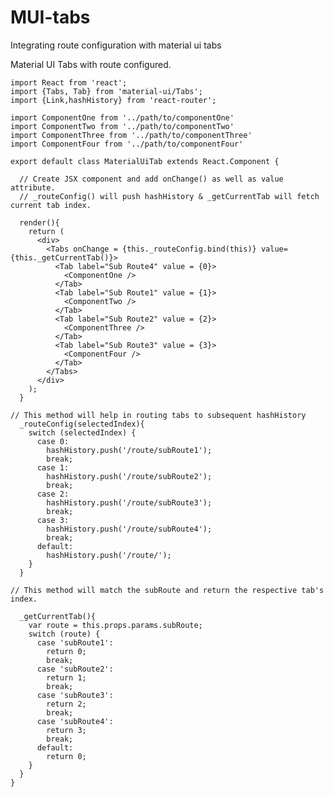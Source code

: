 # MUI-tabs
Integrating route configuration with material ui tabs

Material UI Tabs with route configured.

    import React from 'react';
    import {Tabs, Tab} from 'material-ui/Tabs';
    import {Link,hashHistory} from 'react-router';

    import ComponentOne from '../path/to/componentOne'
    import ComponentTwo from '../path/to/componentTwo'
    import ComponentThree from '../path/to/componentThree'
    import ComponentFour from '../path/to/componentFour'

    export default class MaterialUiTab extends React.Component {
      
      // Create JSX component and add onChange() as well as value attribute. 
      // _routeConfig() will push hashHistory & _getCurrentTab will fetch current tab index.
      
      render(){
        return (
          <div>
            <Tabs onChange = {this._routeConfig.bind(this)} value={this._getCurrentTab()}>
              <Tab label="Sub Route4" value = {0}>
                <ComponentOne />
              </Tab>
              <Tab label="Sub Route1" value = {1}>
                <ComponentTwo />
              </Tab>
              <Tab label="Sub Route2" value = {2}>
                <ComponentThree />
              </Tab>
              <Tab label="Sub Route3" value = {3}>
                <ComponentFour />
              </Tab>
            </Tabs>
          </div>
        );
      }
    
    // This method will help in routing tabs to subsequent hashHistory
      _routeConfig(selectedIndex){
        switch (selectedIndex) {
          case 0:
            hashHistory.push('/route/subRoute1');
            break;
          case 1:
            hashHistory.push('/route/subRoute2');
            break;
          case 2:
            hashHistory.push('/route/subRoute3');
            break;
          case 3:
            hashHistory.push('/route/subRoute4');
            break;
          default:
            hashHistory.push('/route/');
        }
      }

    // This method will match the subRoute and return the respective tab's index.
    
      _getCurrentTab(){
        var route = this.props.params.subRoute;
        switch (route) {
          case 'subRoute1':
            return 0;
            break;
          case 'subRoute2':
            return 1;
            break;
          case 'subRoute3':
            return 2;
            break;
          case 'subRoute4':
            return 3;
            break;
          default:
            return 0;
        }
      }
    }

